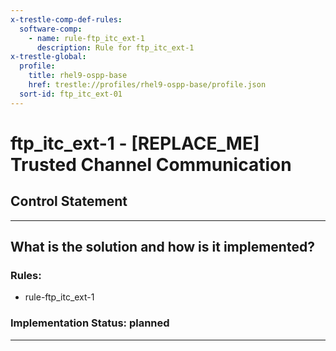 ```yaml
---
x-trestle-comp-def-rules:
  software-comp:
    - name: rule-ftp_itc_ext-1
      description: Rule for ftp_itc_ext-1
x-trestle-global:
  profile:
    title: rhel9-ospp-base
    href: trestle://profiles/rhel9-ospp-base/profile.json
  sort-id: ftp_itc_ext-01
---
```


# ftp_itc_ext-1 - \[REPLACE_ME\] Trusted Channel Communication

## Control Statement

______________________________________________________________________

## What is the solution and how is it implemented?

<!-- For implementation status enter one of: implemented, partial, planned, alternative, not-applicable -->

<!-- Note that the list of rules under ### Rules: is read-only and changes will not be captured after assembly to JSON -->

<!-- Add control implementation description here for control: ftp_itc_ext-1 -->

### Rules:

  - rule-ftp_itc_ext-1

### Implementation Status: planned

______________________________________________________________________
